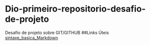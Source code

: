 # Dio-primeiro-repositorio-desafio-de-projeto
Desafio de projeto sobre GIT/GITHUB
##Links Úteis
[sintaxe_basica_Markdown](https://www.markdownguide.org/basic-syntax/)


       
